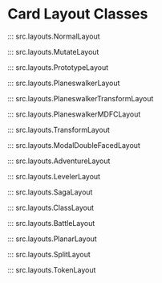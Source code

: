 # Card Layout Classes

::: src.layouts.NormalLayout

::: src.layouts.MutateLayout

::: src.layouts.PrototypeLayout

::: src.layouts.PlaneswalkerLayout

::: src.layouts.PlaneswalkerTransformLayout

::: src.layouts.PlaneswalkerMDFCLayout

::: src.layouts.TransformLayout

::: src.layouts.ModalDoubleFacedLayout

::: src.layouts.AdventureLayout

::: src.layouts.LevelerLayout

::: src.layouts.SagaLayout

::: src.layouts.ClassLayout

::: src.layouts.BattleLayout

::: src.layouts.PlanarLayout

::: src.layouts.SplitLayout

::: src.layouts.TokenLayout
